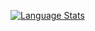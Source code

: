 [![Language Stats](https://github-readme-stats.vercel.app/api/top-langs/?username=SneakyShrike&langs_count=15&layout=compact&theme=github_dark)]()
<!---
SneakyShrike/SneakyShrike is a ✨ special ✨ repository because its `README.md` (this file) appears on your GitHub profile.
You can click the Preview link to take a look at your changes.
--->
